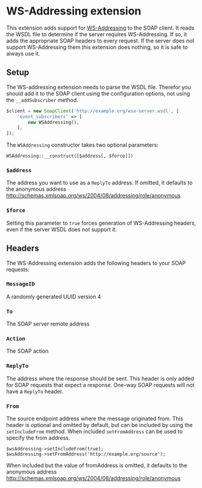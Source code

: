 WS-Addressing extension
=======================

This extension adds support for [WS-Addressing](https://www.w3.org/Submission/ws-addressing/) to the
SOAP client. It reads the WSDL file to determine if the server requires WS-Addressing. If so, it adds
the appropriate SOAP headers to every request. If the server does not support WS-Addressing them this
extension does nothing, so it is safe to always use it.


Setup
-----

The WS-addressing extension needs to parse the WSDL file. Therefor you should add it to the SOAP client
using the configuration options, not using the `__addSubscriber` method.

```php
$client = new SoapClient('http://example.org/wsa-server.wsdl', [
    'event_subscribers' => [
        new WSAddressing(),
    ],
]);
```

The `WSAddressing` constructor takes two optional parameters:

```
WSAddressing::__construct([$address[, $force]])
```

### `$address`

The address you want to use as a `ReplyTo` address. If omitted, it defaults to the anonymous address
http://schemas.xmlsoap.org/ws/2004/08/addressing/role/anonymous

### `$force`

Setting this parameter to `true` forces generation of WS-Addressing headers, even if the server WSDL
does not support it.


Headers
-------

The WS-Addressing extension adds the following headers to your SOAP requests:

### `MessageID`

A randomly generated UUID version 4

### `To`

The SOAP server remote address

### `Action`

The SOAP action

### `ReplyTo`

The address where the response should be sent. This header is only added for SOAP requests that expect a response.
One-way SOAP requests will not have a `ReplyTo` header.

### `From`

The source endpoint address where the message originated from. This header is optional and omitted by default, but can be included by using the `setIncludeFrom` method.
When included `setFromAddress` can be used to specify the from address.
```
$wsAddressing->setIncludeFrom(true);
$wsAddressing->setFromAddress('http://example.org/source');
```
When included but the value of fromAddress is omitted, it defaults to the anonymous address
http://schemas.xmlsoap.org/ws/2004/08/addressing/role/anonymous